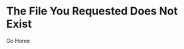 <h1>The File You Requested Does Not Exist</h1>
<link src="http://cdn.thehigherups.org">Go Home</link>

